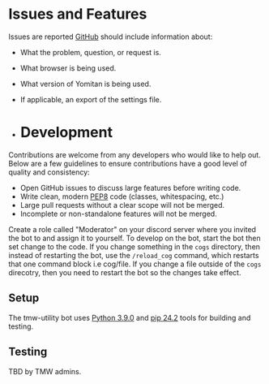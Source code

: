 # Issues and Features

Issues are reported [GitHub](https://github.com/themoeway/Immersionbot/issues) should include information about:
- What the problem, question, or request is.
- What browser is being used.
- What version of Yomitan is being used.
- If applicable, an export of the settings file.

- # Development

Contributions are welcome from any developers who would like to help out.
Below are a few guidelines to ensure contributions have a good level of quality and consistency:

- Open GitHub issues to discuss large features before writing code.
- Write clean, modern [PEP8](https://realpython.com/python-pep8/) code (classes, whitespacing, etc.)
- Large pull requests without a clear scope will not be merged.
- Incomplete or non-standalone features will not be merged.

Create a role called "Moderator" on your discord server where you invited the bot to and assign it to yourself.
To develop on the bot, start the bot then set change to the code. If you change something in the `cogs` directory, then instead of restarting the bot, use the `/reload_cog` command, which restarts that one command block i.e cog/file.
If you change a file outside of the `cogs` direcotry, then you need to restart the bot so the changes take effect.

## Setup

The tmw-utility bot uses [Python 3.9.0](https://www.python.org/downloads/release/python-390/) and [pip 24.2](https://discuss.python.org/t/announcement-pip-24-2-release/59402) tools for building and testing.

##  Testing

TBD by TMW admins.
